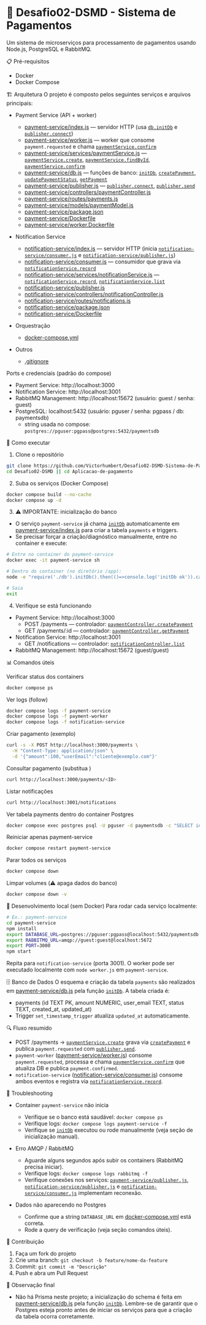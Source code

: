 # 🚀 Desafio02-DSMD - Sistema de Pagamentos

Um sistema de microserviços para processamento de pagamentos usando Node.js, PostgreSQL e RabbitMQ.

📋 Pré-requisitos
- Docker
- Docker Compose

🏗️ Arquitetura
O projeto é composto pelos seguintes serviços e arquivos principais:

- Payment Service (API + worker)
  - [payment-service/index.js](payment-service/index.js) — servidor HTTP (usa [`db.initDb`](payment-service/db.js) e [`publisher.connect`](payment-service/publisher.js))
  - [payment-service/worker.js](payment-service/worker.js) — worker que consome `payment.requested` e chama [`paymentService.confirm`](payment-service/services/paymentService.js)
  - [payment-service/services/paymentService.js](payment-service/services/paymentService.js) — [`paymentService.create`](payment-service/services/paymentService.js), [`paymentService.findById`](payment-service/services/paymentService.js), [`paymentService.confirm`](payment-service/services/paymentService.js)
  - [payment-service/db.js](payment-service/db.js) — funções de banco: [`initDb`](payment-service/db.js), [`createPayment`](payment-service/db.js), [`updatePaymentStatus`](payment-service/db.js), [`getPayment`](payment-service/db.js)
  - [payment-service/publisher.js](payment-service/publisher.js) — [`publisher.connect`](payment-service/publisher.js), [`publisher.send`](payment-service/publisher.js)
  - [payment-service/controllers/paymentController.js](payment-service/controllers/paymentController.js)
  - [payment-service/routes/payments.js](payment-service/routes/payments.js)
  - [payment-service/models/paymentModel.js](payment-service/models/paymentModel.js)
  - [payment-service/package.json](payment-service/package.json)
  - [payment-service/Dockerfile](payment-service/Dockerfile)
  - [payment-service/worker.Dockerfile](payment-service/worker.Dockerfile)

- Notification Service
  - [notification-service/index.js](notification-service/index.js) — servidor HTTP (inicia [`notification-service/consumer.js`](notification-service/consumer.js) e [`notification-service/publisher.js`](notification-service/publisher.js))
  - [notification-service/consumer.js](notification-service/consumer.js) — consumidor que grava via [`notificationService.record`](notification-service/services/notificationService.js)
  - [notification-service/services/notificationService.js](notification-service/services/notificationService.js) — [`notificationService.record`](notification-service/services/notificationService.js), [`notificationService.list`](notification-service/services/notificationService.js)
  - [notification-service/publisher.js](notification-service/publisher.js)
  - [notification-service/controllers/notificationController.js](notification-service/controllers/notificationController.js)
  - [notification-service/routes/notifications.js](notification-service/routes/notifications.js)
  - [notification-service/package.json](notification-service/package.json)
  - [notification-service/Dockerfile](notification-service/Dockerfile)

- Orquestração
  - [docker-compose.yml](docker-compose.yml)
- Outros
  - [.gitignore](.gitignore)

Ports e credenciais (padrão do compose)
- Payment Service: http://localhost:3000
- Notification Service: http://localhost:3001
- RabbitMQ Management: http://localhost:15672 (usuário: guest / senha: guest)
- PostgreSQL: localhost:5432 (usuário: pguser / senha: pgpass / db: paymentsdb)
  - string usada no compose: `postgres://pguser:pgpass@postgres:5432/paymentsdb`

🚀 Como executar

1. Clone o repositório
```bash
git clone https://github.com/Victorhumbert/Desafio02-DSMD-Sistema-de-Pagamentos.git
cd Desafio02-DSMD || cd Aplicacao-de-pagamento
```

2. Suba os serviços (Docker Compose)
```bash
docker compose build --no-cache
docker compose up -d
```

3. ⚠️ IMPORTANTE: inicialização do banco
- O serviço `payment-service` já chama [`initDb`](payment-service/db.js) automaticamente em [payment-service/index.js](payment-service/index.js) para criar a tabela `payments` e triggers.
- Se precisar forçar a criação/diagnóstico manualmente, entre no container e execute:
```bash
# Entre no container do payment-service
docker exec -it payment-service sh

# Dentro do container (no diretório /app):
node -e "require('./db').initDb().then(()=>console.log('initDb ok')).catch(err=>{console.error(err);process.exit(1)})"

# Saia
exit
```

4. Verifique se está funcionando
- Payment Service: http://localhost:3000
  - POST /payments — controlador: [`paymentController.createPayment`](payment-service/controllers/paymentController.js)
  - GET /payments/:id — controlador: [`paymentController.getPayment`](payment-service/controllers/paymentController.js)
- Notification Service: http://localhost:3001
  - GET /notifications — controlador: [`notificationController.list`](notification-service/controllers/notificationController.js)
- RabbitMQ Management: http://localhost:15672 (guest/guest)

📊 Comandos úteis

Verificar status dos containers
```bash
docker compose ps
```

Ver logs (follow)
```bash
docker compose logs -f payment-service
docker compose logs -f payment-worker
docker compose logs -f notification-service
```

Criar pagamento (exemplo)
```bash
curl -s -X POST http://localhost:3000/payments \
  -H "Content-Type: application/json" \
  -d '{"amount":100,"userEmail":"cliente@exemplo.com"}'
```

Consultar pagamento (substitua <ID>)
```bash
curl http://localhost:3000/payments/<ID>
```

Listar notificações
```bash
curl http://localhost:3001/notifications
```

Ver tabela payments dentro do container Postgres
```bash
docker compose exec postgres psql -U pguser -d paymentsdb -c "SELECT id,user_email,amount,status,created_at,updated_at FROM payments ORDER BY created_at DESC LIMIT 10;"
```

Reiniciar apenas payment-service
```bash
docker compose restart payment-service
```

Parar todos os serviços
```bash
docker compose down
```

Limpar volumes (⚠️ apaga dados do banco)
```bash
docker compose down -v
```

🔧 Desenvolvimento local (sem Docker)
Para rodar cada serviço localmente:
```bash
# Ex.: payment-service
cd payment-service
npm install
export DATABASE_URL=postgres://pguser:pgpass@localhost:5432/paymentsdb
export RABBITMQ_URL=amqp://guest:guest@localhost:5672
export PORT=3000
npm start
```
Repita para `notification-service` (porta 3001). O worker pode ser executado localmente com `node worker.js` em `payment-service`.

🗄️ Banco de Dados
O esquema e criação da tabela `payments` são realizados em [payment-service/db.js](payment-service/db.js) pela função [`initDb`](payment-service/db.js). A tabela criada é:

- payments (id TEXT PK, amount NUMERIC, user_email TEXT, status TEXT, created_at, updated_at)
- Trigger `set_timestamp_trigger` atualiza `updated_at` automaticamente.

🔍 Fluxo resumido
- POST /payments -> [`paymentService.create`](payment-service/services/paymentService.js) grava via [`createPayment`](payment-service/db.js) e publica `payment.requested` com [`publisher.send`](payment-service/publisher.js).
- `payment-worker` ([payment-service/worker.js](payment-service/worker.js)) consome `payment.requested`, processa e chama [`paymentService.confirm`](payment-service/services/paymentService.js) que atualiza DB e publica `payment.confirmed`.
- `notification-service` ([notification-service/consumer.js](notification-service/consumer.js)) consome ambos eventos e registra via [`notificationService.record`](notification-service/services/notificationService.js).

🐛 Troubleshooting

- Container `payment-service` não inicia
  - Verifique se o banco está saudável: `docker compose ps`
  - Verifique logs: `docker compose logs payment-service -f`
  - Verifique se [`initDb`](payment-service/db.js) executou ou rode manualmente (veja seção de inicialização manual).

- Erro AMQP / RabbitMQ
  - Aguarde alguns segundos após subir os containers (RabbitMQ precisa iniciar).
  - Verifique logs: `docker compose logs rabbitmq -f`
  - Verifique conexões nos serviços: [`payment-service/publisher.js`](payment-service/publisher.js), [`notification-service/publisher.js`](notification-service/publisher.js) e [`notification-service/consumer.js`](notification-service/consumer.js) implementam reconexão.

- Dados não aparecendo no Postgres
  - Confirme que a string `DATABASE_URL` em [docker-compose.yml](docker-compose.yml) está correta.
  - Rode a query de verificação (veja seção comandos úteis).

👥 Contribuição
1. Faça um fork do projeto
2. Crie uma branch: `git checkout -b feature/nome-da-feature`
3. Commit: `git commit -m "Descrição"`
4. Push e abra um Pull Request

📝 Observação final
- Não há Prisma neste projeto; a inicialização do schema é feita em [payment-service/db.js](payment-service/db.js) pela função [`initDb`](payment-service/db.js). Lembre-se de garantir que o Postgres esteja pronto antes de iniciar os serviços para que a criação da tabela ocorra corretamente.